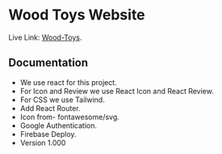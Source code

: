 # Wood Toys Website

Live Link: [Wood-Toys](https://wood-toys-73a0e.web.app/).

## Documentation

* We use react for this project.
* For Icon and Review we use React Icon and React Review.
* For CSS we use Tailwind.
* Add React Router.
* Icon from- fontawesome/svg.
* Google Authentication.
* Firebase Deploy.
* Version 1.000